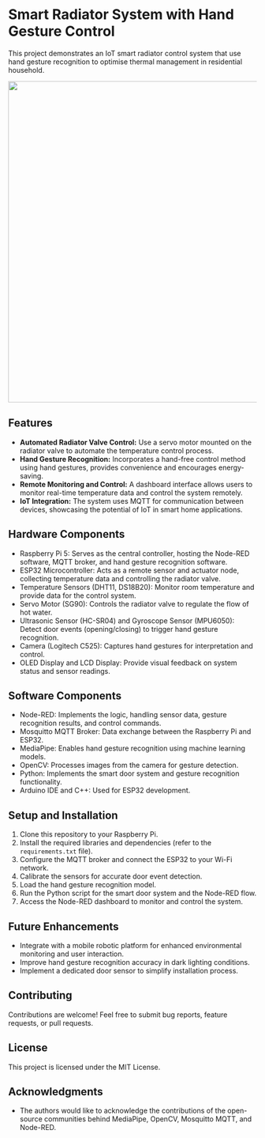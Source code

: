 # Smart Radiator System with Hand Gesture Control

This project demonstrates an IoT smart radiator control system that use hand gesture recognition to optimise thermal management in residential household.

<img src="https://github.com/user-attachments/assets/0f112c8d-345c-4347-ae7f-1a93e3a3c52b" width="650">

## Features

* **Automated Radiator Valve Control:**  Use a servo motor mounted on the radiator valve to automate the temperature control process.
* **Hand Gesture Recognition:** Incorporates a hand-free control method using hand gestures, provides convenience and encourages energy-saving.
* **Remote Monitoring and Control:** A dashboard interface allows users to monitor real-time temperature data and control the system remotely.
* **IoT Integration:** The system uses MQTT for communication between devices, showcasing the potential of IoT in smart home applications.

## Hardware Components

* Raspberry Pi 5: Serves as the central controller, hosting the Node-RED software, MQTT broker, and hand gesture recognition software.
* ESP32 Microcontroller: Acts as a remote sensor and actuator node, collecting temperature data and controlling the radiator valve.
* Temperature Sensors (DHT11, DS18B20): Monitor room temperature and provide data for the control system.
* Servo Motor (SG90): Controls the radiator valve to regulate the flow of hot water.
* Ultrasonic Sensor (HC-SR04) and Gyroscope Sensor (MPU6050):  Detect door events (opening/closing) to trigger hand gesture recognition.
* Camera (Logitech C525): Captures hand gestures for interpretation and control.
* OLED Display and LCD Display: Provide visual feedback on system status and sensor readings.

## Software Components

* Node-RED:  Implements the logic, handling sensor data, gesture recognition results, and control commands.
* Mosquitto MQTT Broker: Data exchange between the Raspberry Pi and ESP32.
* MediaPipe:  Enables hand gesture recognition using machine learning models.
* OpenCV:  Processes images from the camera for gesture detection.
* Python:  Implements the smart door system and gesture recognition functionality.
* Arduino IDE and C++:  Used for ESP32 development.

## Setup and Installation

1. Clone this repository to your Raspberry Pi.
2. Install the required libraries and dependencies (refer to the `requirements.txt` file).
3. Configure the MQTT broker and connect the ESP32 to your Wi-Fi network.
4. Calibrate the sensors for accurate door event detection.
5. Load the hand gesture recognition model.
6. Run the Python script for the smart door system and the Node-RED flow.
7. Access the Node-RED dashboard to monitor and control the system.

## Future Enhancements

* Integrate with a mobile robotic platform for enhanced environmental monitoring and user interaction.
* Improve hand gesture recognition accuracy in dark lighting conditions.
* Implement a dedicated door sensor to simplify installation process.

## Contributing

Contributions are welcome! Feel free to submit bug reports, feature requests, or pull requests.

## License

This project is licensed under the MIT License.

## Acknowledgments

* The authors would like to acknowledge the contributions of the open-source communities behind MediaPipe, OpenCV, Mosquitto MQTT, and Node-RED.

